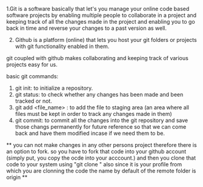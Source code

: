 1.Git is a software basically that let's you manage your online code based software projects by enabling multiple people to collaborate in a project and keeping track of all the changes made in the project and enabling you to go back in time and reverse your changes to a past version as well.

2. Github is a platform (online) that lets you host your git folders or projects with git functionality enabled in them. 

git coupled with github makes collaborating and keeping track of various projects easy for us.

basic git commands: 
1. git init: to initialize a repository.
2. git status: to check whether any changes has been made and been tracked or not.
3. git add <file_name> : to add the file to staging area (an area where all files must be kept in order to track any changes made in them)
4. git commit: to commit all the changes into the git repository and save those changs permanently for future reference so that we can come back and have them modified incase if we need them to be.


** you can not make changes in any other persons project therefore there is an option to fork. so you have to fork that code into your github account (simply put, you copy the ocde into your acccount.) and then you clone that code to your system using "git clone <link>" also since it is your profile from which you are clonning the code the name by default of the remote folder is origin **

